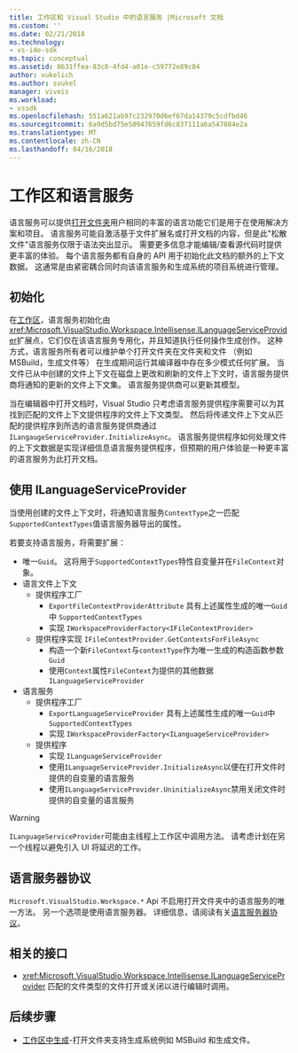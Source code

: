 ```yaml
---
title: 工作区和 Visual Studio 中的语言服务 |Microsoft 文档
ms.custom: ''
ms.date: 02/21/2018
ms.technology:
- vs-ide-sdk
ms.topic: conceptual
ms.assetid: 8631ffea-83c8-4fd4-a01e-c59772e89c84
author: vukelich
ms.author: svukel
manager: viveis
ms.workload:
- vssdk
ms.openlocfilehash: 551a621ab97c232970d6ef67da14379c5cdfbd46
ms.sourcegitcommit: 6a9d5bd75e50947659fd6c837111a6a547884e2a
ms.translationtype: MT
ms.contentlocale: zh-CN
ms.lasthandoff: 04/16/2018
---
```

# <a name="workspaces-and-language-services"></a>工作区和语言服务

语言服务可以提供[打开文件夹](../ide/develop-code-in-visual-studio-without-projects-or-solutions.md)用户相同的丰富的语言功能它们是用于在使用解决方案和项目。 语言服务可能自激活基于文件扩展名或打开文档的内容，但是此"松散文件"语言服务仅限于语法突出显示。 需要更多信息才能编辑/查看源代码时提供更丰富的体验。 每个语言服务都有自身的 API 用于初始化此文档的额外的上下文数据。 这通常是由紧密耦合同时向该语言服务和生成系统的项目系统进行管理。

## <a name="initialization"></a>初始化

在[工作区](workspaces.md)，语言服务初始化由<xref:Microsoft.VisualStudio.Workspace.Intellisense.ILanguageServiceProvider>扩展点，它们仅在该语言服务专用化，并且知道执行任何操作生成创作。 这种方式，语言服务所有者可以维护单个打开文件夹在文件夹和文件 （例如 MSBuild，生成文件等） 在生成期间运行其编译器中存在多少模式任何扩展。 当文件已从中创建的文件上下文在磁盘上更改和刷新的文件上下文时，语言服务提供商将通知的更新的文件上下文集。 语言服务提供商可以更新其模型。

当在编辑器中打开文档时，Visual Studio 只考虑语言服务提供程序需要可以为其找到匹配的文件上下文提供程序的文件上下文类型。 然后将传递文件上下文从匹配的提供程序到所选的语言服务提供商通过`ILangaugeServiceProvider.InitializeAsync`。 语言服务提供程序如何处理文件的上下文数据是实现详细信息语言服务提供程序，但预期的用户体验是一种更丰富的语言服务为此打开文档。

## <a name="using-ilanguageserviceprovider"></a>使用 ILanguageServiceProvider

当使用创建的文件上下文时，将通知语言服务`ContextType`之一匹配`SupportedContextTypes`值语言服务器导出的属性。

若要支持语言服务，将需要扩展：

- 唯一`Guid`。 这将用于`SupportedContextTypes`特性自变量并在`FileContext`对象。
- 语言文件上下文
  - 提供程序工厂
    - `ExportFileContextProviderAttribute` 具有上述属性生成的唯一`Guid`中 `SupportedContextTypes`
    - 实现 `IWorkspaceProviderFactory<IFileContextProvider>`
  - 提供程序实现 `IFileContextProvider.GetContextsForFileAsync`
    - 构造一个新`FileContext`与`contextType`作为唯一生成的构造函数参数 `Guid`
    - 使用`Context`属性`FileContext`为提供的其他数据 `ILanguageServiceProvider`
- 语言服务
  - 提供程序工厂
    - `ExportLanguageServiceProvider` 具有上述属性生成的唯一`Guid`中 `SupportedContextTypes`
    - 实现 `IWorkspaceProviderFactory<ILanguageServiceProvider>`
  - 提供程序
    - 实现 `ILanguageServiceProvider`
    - 使用`ILanguageServiceProvider.InitializeAsync`以便在打开文件时提供的自变量的语言服务
    - 使用`ILanguageServiceProvider.UninitializeAsync`禁用关闭文件时提供的自变量的语言服务

>[!WARNING]
>`ILanguageServiceProvider`可能由主线程上工作区中调用方法。 请考虑计划在另一个线程以避免引入 UI 将延迟的工作。

## <a name="language-server-protocol"></a>语言服务器协议

`Microsoft.VisualStudio.Workspace.*` Api 不启用打开文件夹中的语言服务的唯一方法。 另一个选项是使用语言服务器。 详细信息，请阅读有关[语言服务器协议](language-server-protocol.md)。

## <a name="related-interfaces"></a>相关的接口

- <xref:Microsoft.VisualStudio.Workspace.Intellisense.ILanguageServiceProvider> 匹配的文件类型的文件打开或关闭以进行编辑时调用。

## <a name="next-steps"></a>后续步骤

* [工作区中生成](workspace-build.md)-打开文件夹支持生成系统例如 MSBuild 和生成文件。 